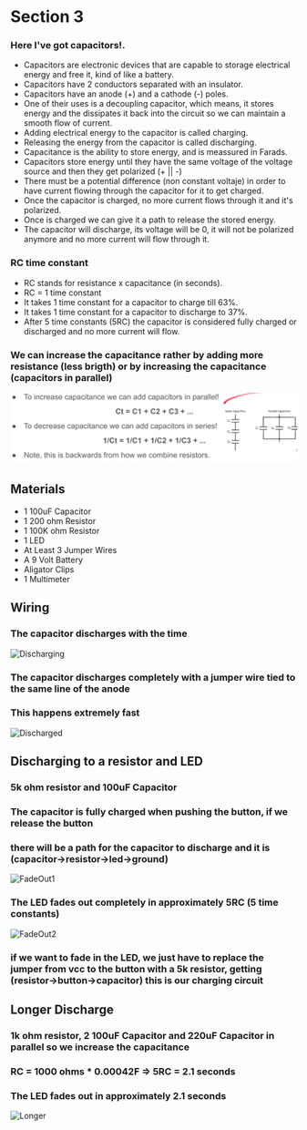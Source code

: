 # Section 3

### Here I've got capacitors!.


- Capacitors are electronic devices that are capable to storage electrical energy and free it, kind of like a battery.
- Capacitors have 2 conductors separated with an insulator.
- Capacitors have an anode (+) and a cathode (-) poles.
- One of their uses is a decoupling capacitor, which means, it stores energy and the dissipates it back into the circuit so we can maintain a smooth flow of current.
- Adding electrical energy to the capacitor is called charging.
- Releasing the energy from the capacitor is called discharging.
- Capacitance is the ability to store energy, and is meassured in Farads.
- Capacitors store energy until they have the same voltage of the voltage source and then they get polarized  (+ || -)
- There must be a potential difference (non constant voltaje) in order to have current flowing through the capacitor for it to get charged.
- Once the capacitor is charged, no more current flows through it and it's polarized.
- Once is charged we can give it a path to release the stored energy.
- The capacitor will discharge, its voltage will be 0, it will not be polarized anymore and no more current will flow through it.

### RC time constant
- RC stands for resistance x capacitance (in seconds).
- RC = 1 time constant
- It takes 1 time constant for a capacitor to charge till 63%.
- It takes 1 time constant for a capacitor to discharge to 37%.
- After 5 time constants (5RC) the capacitor is considered fully charged or discharged and no more current will flow.

### We can increase the capacitance rather by adding more resistance (less brigth) or by increasing the capacitance (capacitors in parallel)
![alt text](image.png)

## Materials
- 1 100uF Capacitor
- 1 200 ohm Resistor
- 1 100K ohm Resistor
- 1 LED
- At Least 3 Jumper Wires
- A 9 Volt Battery
- Aligator Clips
- 1 Multimeter


## Wiring

### The capacitor discharges with the time
![Discharging](https://res.cloudinary.com/dp9i6jvfn/image/upload/v1720142028/capacitor1_zzxcbr.png)

### The capacitor discharges completely with a jumper wire tied to the same line of the anode
### This happens extremely fast
![Discharged](https://res.cloudinary.com/dp9i6jvfn/image/upload/v1720142127/capacitor2_lkdjyh.png)

## Discharging to a resistor and LED
### 5k ohm resistor and 100uF Capacitor
### The capacitor is fully charged when pushing the button,  if we release the button
### there will be a path for the capacitor to discharge and it is (capacitor->resistor->led->ground)

![FadeOut1](https://res.cloudinary.com/dp9i6jvfn/image/upload/v1720142155/capacitor3_vrz64m.png)

### The LED fades out completely in approximately  5RC (5 time constants)
![FadeOut2](https://res.cloudinary.com/dp9i6jvfn/image/upload/v1720142210/capacitor4_n0ehur.png)

### if we want to fade in the LED,  we just have to replace the jumper from vcc to the button with a 5k resistor, getting (resistor->button->capacitor) this is our charging circuit

## Longer Discharge
### 1k ohm resistor, 2 100uF Capacitor and 220uF Capacitor in parallel so we increase the capacitance
### RC = 1000 ohms * 0.00042F   =>  5RC = 2.1 seconds
### The LED fades out in approximately 2.1 seconds
![Longer](https://res.cloudinary.com/dp9i6jvfn/image/upload/v1720142233/capacitor5_azyxhe.png)